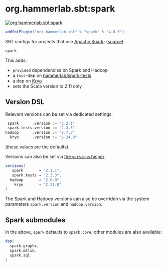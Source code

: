 # org.hammerlab.sbt:spark

[![org.hammerlab.sbt:spark](https://img.shields.io/badge/org.hammerlab.sbt:spark-4.6.5-green.svg)](http://search.maven.org/#search%7Cga%7C1%7Cg%3A%22org.hammerlab.sbt%22%20a%3A%22spark%22)

```scala
addSbtPlugin("org.hammerlab.sbt" % "spark" % "4.6.5")
```

SBT configs for projects that use [Apache Spark](http://spark.apache.org/); ([source](src/main/scala/org/hammerlab/sbt/plugin/Spark.scala)):

```scala
spark
```

This adds:
- `provided` dependencies on Spark and Hadoop
- a `test`-dep on [hammerlab/spark-tests](https://github.com/hammerlab/spark-tests)
- a dep on [Kryo](https://github.com/EsotericSoftware/kryo)
- sets the Scala version to 2.11 only

## Version DSL

Relevant versions can be set via dedicated settings:

```scala
 spark      .version := "2.2.1"
 spark.tests.version := "2.3.3"
hadoop      .version := "2.7.3"
  kryo      .version := "2.24.0"
```

(these values are the defaults)

Versions can also be set via [the `versions` helper](../versions):

```scala
versions(
   spark       → "2.1.1",
   spark.tests → "2.3.3",
  hadoop       → "2.6.0",
    kryo       → "2.21.0"
)
```

The Spark and Hadoop versions can also be overriden via the system parameters `spark.version` and `hadoop.version`.

## Spark submodules

In the above, `spark` defaults to `spark.core`; other modules are also available:

```scala
dep(
  spark.graphx,
  spark.mllib,
  spark.sql
)
```
